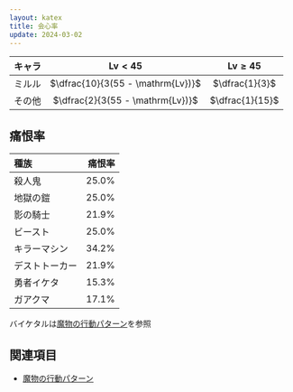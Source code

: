```yaml
---
layout: katex
title: 会心率
update: 2024-03-02
---
```


| キャラ   | $\mathrm{Lv} \lt 45$              | $\mathrm{Lv} \ge 45$ |
|:--------:|:---------------------------------:|:--------------------:|
| ミルル   | $\dfrac{10}{3(55 - \mathrm{Lv})}$ | $\dfrac{1}{3}$       |
| その他   | $\dfrac{2}{3(55 - \mathrm{Lv})}$  | $\dfrac{1}{15}$      |


## 痛恨率

| 種族           | 痛恨率 |
|:---------------|-------:|
| 殺人鬼         |  25.0% |
| 地獄の鎧       |  25.0% |
| 影の騎士       |  21.9% |
| ビースト       |  25.0% |
| キラーマシン   |  34.2% |
| デストトーカー |  21.9% |
| 勇者イケタ     |  15.3% |
| ガアクマ       |  17.1% |

バイケタルは[魔物の行動パターン](behavior.md)を参照


## 関連項目

* [魔物の行動パターン](behavior.md)

